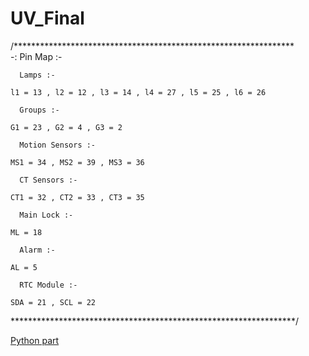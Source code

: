 # UV_Final

/****************************************************************\
        -: Pin Map :-

      Lamps :-

    l1 = 13 , l2 = 12 , l3 = 14 , l4 = 27 , l5 = 25 , l6 = 26

      Groups :-
    
    G1 = 23 , G2 = 4 , G3 = 2

      Motion Sensors :-
    
    MS1 = 34 , MS2 = 39 , MS3 = 36

      CT Sensors :-

    CT1 = 32 , CT2 = 33 , CT3 = 35

      Main Lock :-
    
    ML = 18

      Alarm :-
    
    AL = 5

      RTC Module :-

    SDA = 21 , SCL = 22  

\*****************************************************************/

[Python part]( https://github.com/amaali7/PythonSerialSmsTest)
